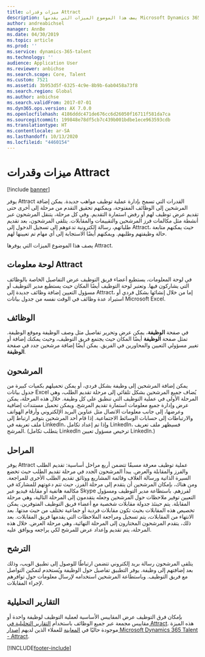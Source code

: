 ```yaml
---
title: ميزات وقدرات Attract
description: يصف هذا الموضوع الميزات التي يقدمها Microsoft Dynamics 365 Talent - Attract لإدارة عملية توظيف مواهب جديدة.
author: andreabichsel
manager: AnnBe
ms.date: 04/30/2019
ms.topic: article
ms.prod: ''
ms.service: dynamics-365-talent
ms.technology: ''
audience: Application User
ms.reviewer: anbichse
ms.search.scope: Core, Talent
ms.custom: 7521
ms.assetid: 3b953d5f-6325-4c9e-8b9b-6ab0458a73f8
ms.search.region: Global
ms.author: anbichse
ms.search.validFrom: 2017-07-01
ms.dyn365.ops.version: AX 7.0.0
ms.openlocfilehash: 4186dddc471de676cc6d26050f16711f581da7ca
ms.sourcegitcommit: 199848e78df5cb7c439b001bdbe1ece963593cdb
ms.translationtype: HT
ms.contentlocale: ar-SA
ms.lasthandoff: 10/13/2020
ms.locfileid: "4460154"
---
```

# <a name="attract-features-and-capabilities"></a>ميزات وقدرات Attract

[!include [banner](includes/banner.md)]

يوفر Attract القدرات التي تسمح بإدارة عملية توظيف مواهب جديدة. يمكن إضافة المرشحين إلى الوظائف المفتوحة، ويمكنهم تحقيق التقدم من مرحلة إلى أخرى حتى تقديم عرض توظيف لهم أو رفض استمارة التقديم. وفي كل مرحلة، يتنقل المرشحون عبر أنشطة مثل مكالمات فرز المرشحين والتقييمات والمقابلات. يتلقى المرشحون، بعد تقديم طلباتهم، رسالة إلكترونية تدعوهم إلى تسجيل الدخول إلى Attract، حيث يمكنهم متابعة حالة وظيفتهم وطلبهم. ويمكنهم أيضًا الاستجابة إلى أي مهام تم تعيينها لهم.

يصف هذا الموضوع الميزات التي يوفرها Attract.

## <a name="attract-dashboard"></a>لوحة معلومات Attract
في لوحة المعلومات، يستطيع أعضاء فريق التوظيف عرض التفاصيل الخاصة بالوظائف التي يشاركون فيها. وتعتبر لوحة التوظيف أيضًا المكان حيث يستطيع مدير التوظيف أو مسؤول التعيين إضافة وظائف جديدة إلى Attract، إما من خلال إنشائها بشكل فردي أو استيراد عدة وظائف في الوقت نفسه من جدول بيانات Microsoft Excel.

## <a name="jobs"></a>الوظائف
في صفحة **الوظيفة**، يمكن عرض وتحرير تفاصيل مثل وصف الوظيفة وموقع الوظيفة. تمثل صفحة **الوظيفة** أيضًا المكان حيث يجتمع فريق التوظيف، وحيث يمكنك إضافة أو تغيير مسؤولي التعيين والمحاورين في الفريق. يمكن أيضًا إضافة مرشحين جدد في صفحة **الوظيفة**.

## <a name="candidates"></a>المرشحون
يمكن إضافة المرشحين إلى وظيفة بشكل فردي، أو يمكن تحميلهم بكميات كبيرة من جدول بيانات Excel يُضاف جميع المرشحين بشكل تلقائي إلى مرحلة تقديم الطلب، وهي المرحلة الأولى في عملية التوظيف التي تنطبق على كل وظيفة. خلال هذه المرحلة، يمكن عرض وإدارة جميع معلومات استمارة تقديم المرشح. ويمكن تحميل مستندات إضافية وعرضها، إلى جانب معلومات الاتصال مثل عناوين البريد الإلكتروني وأرقام الهواتف والارتباطات إلى حسابات الوسائط الاجتماعية. إذا قام أحد المرشحين بتوفير ارتباط إلى ملف تعريفه في LinkedIn، وإذا تم إعداد تكامل LinkedIn، فسيظهر ملف تعريف المرشح. (يتطلب تكامل LinkedIn ترخيص مسؤول تعيين LinkedIn.)

## <a name="stages"></a>المراحل
يوفر Attract عملية توظيف معرفة مسبقًا تتضمن أربع مراحل أساسية: تقديم الطلب والفرز والمقابلة والعرض. يبدأ المرشحون الجدد في مرحلة تقديم الطلب حيث تخضع السيرة الذاتية ورسالة الغلاف وقائمة المشاريع ووثائق تقديم الطلب الأخرى للمراجعة. ومن هناك، بإمكان المرشحين أن يتقدم إلى مرحلة الفرز، حيث تتم دعوتهم للمشاركة في مكالمة هاتفية أو مقابلة فيديو عبر Skype لفرزهم. باستطاعة مدير التوظيف ومسؤول التعيين توفير ملاحظات حول المرشحين وجعله يتقدمون إلى المرحلة التالية، وهي مرحلة المقابلة. يتم حينئذ جدولة مقابلات شخصية مع أعضاء فريق التوظيف المتوفرين. يمكن تخصيص هذه المقابلات بحيث تكون مقابلات فردية أو جماعية تختلف من حيث مدتها. بعد الانتهاء من المقابلات، يتم تسجيل ومراجعة الملاحظات التي يقدمها فريق المقابلات. بعد ذلك، يتقدم المرشحون المختارون إلى المرحلة النهائية، وهي مرحلة العرض. خلال هذه المرحلة، يتم تقديم وإعداد عرض للمرشح لكي يراجعه ويوافق عليه.

## <a name="candidate-app"></a>الترشح
يتلقى المرشحون رسالة بريد إلكتروني تتضمن ارتباطًا للوصول إلى تطبيق الويب، وذلك بعد إضافتهم إلى وظيفة. يوفر التطبيق تفاصيل حول الوظيفة ويُستخدم لتمكين التواصل مع فريق التوظيف. وباستطاعة المرشحين استخدامه لإرسال معلومات حول توافرهم لإجراء المقابلات.

## <a name="analytic-reports"></a>التقارير التحليلية
بإمكان فرق التوظيف عرض المقاييس الأساسية لعملية التوظيف لوظيفة واحدة أو مقاييس مجمعة عبر جميع الوظائف باستخدام [التقارير التحليلية في Attract](analytic-reports.md). هذه الميزة موجودة حاليًا في [المعاينة](access-preview-feature.md) للعملاء الذين لديهم [إصدار Microsoft Dynamics 365 Talent - Attract](attract-comprehensive-hiring.md).


[!INCLUDE[footer-include](../includes/footer-banner.md)]